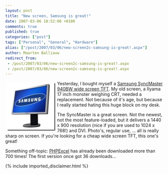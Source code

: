 ```yaml
---
layout: post
title: "New screen, Samsung is great!"
date: 2007-03-06 18:52:00 +0100
comments: true
published: true
categories: ["post"]
tags: ["Personal", "General", "Hardware"]
alias: ["/post/2007/03/06/new-screen2c-samsung-is-great!.aspx"]
author: Maarten Balliauw
redirect_from:
 - /post/2007/03/06/new-screen2c-samsung-is-great!.aspx
 - /post/2007/03/06/new-screen2c-samsung-is-great!.aspx
---
```

<p><a href="/images/WindowsLiveWriter/NewscreenSamsungisgreat_A37B/samsungsyncmaster940bw%5B5%5D.jpg" mce_href="/images/WindowsLiveWriter/NewscreenSamsungisgreat_A37B/samsungsyncmaster940bw%5B5%5D.jpg" atomicselection="true"><img src="/images/WindowsLiveWriter/NewscreenSamsungisgreat_A37B/samsungsyncmaster940bw_thumb%5B5%5D.jpg" style="border: 0px none ; margin: 5px;" mce_src="/images/WindowsLiveWriter/NewscreenSamsungisgreat_A37B/samsungsyncmaster940bw_thumb%5B5%5D.jpg" align="left" border="0" height="155" width="155"></a> Yesterday, I bought myself a <a href="http://www.samsung.com/ca/products/monitor/lcd_digital/ls19hawkbqxaa.asp?page=Specifications" mce_href="http://www.samsung.com/ca/products/monitor/lcd_digital/ls19hawkbqxaa.asp?page=Specifications">Samsung SyncMaster 940BW wide screen TFT</a>. My old screen, a IIyama 17 inch monster weighing CRT, needed a replacement. Not because of it's age, but because I really started hating this huge block on my desk. </p><p>The SyncMaster is a great screen. Not the newest, not the most feature-loaded, but it delivers a 1440 x 900 resolution (nice if you are used to 1024 x 768!) and DVI. Photo's, regular use, ... all is really sharp on screen. If you're looking for a cheap wide screen TFT, this one's great! </p><p>Something off-topic: <a href="http://www.codeplex.com/PHPExcel" mce_href="http://www.codeplex.com/PHPExcel">PHPExcel</a> has already been downloaded more than 700 times! The first version once got 36 downloads... </p>

{% include imported_disclaimer.html %}

